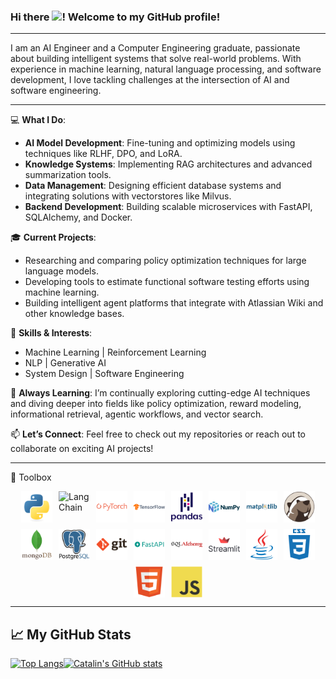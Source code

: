 ### Hi there <img src="https://raw.githubusercontent.com/MartinHeinz/MartinHeinz/master/wave.gif" width="30px">! Welcome to my GitHub profile!

---

I am an AI Engineer and a Computer Engineering graduate, passionate about building intelligent systems that solve real-world problems. With experience in machine learning, natural language processing, and software development, I love tackling challenges at the intersection of AI and software engineering.

---

💻 **What I Do**:

- **AI Model Development**: Fine-tuning and optimizing models using techniques like RLHF, DPO, and LoRA.
- **Knowledge Systems**: Implementing RAG architectures and advanced summarization tools.
- **Data Management**: Designing efficient database systems and integrating solutions with vectorstores like Milvus.
- **Backend Development**: Building scalable microservices with FastAPI, SQLAlchemy, and Docker.

🎓 **Current Projects**:

- Researching and comparing policy optimization techniques for large language models.
- Developing tools to estimate functional software testing efforts using machine learning.
- Building intelligent agent platforms that integrate with Atlassian Wiki and other knowledge bases.


🚀 **Skills & Interests**:

- Machine Learning | Reinforcement Learning
- NLP | Generative AI
- System Design | Software Engineering


🌱 **Always Learning**:
I’m continually exploring cutting-edge AI techniques and diving deeper into fields like policy optimization, reward modeling, informational retrieval, agentic workflows, and vector search.

📫 **Let’s Connect**:
Feel free to check out my repositories or reach out to collaborate on exciting AI projects!
<!--
<div style="display: flex; flex-wrap: wrap; gap: 10px; align-items: center; justify-content: center;">
  <a href="www.linkedin.com/in/16mehmet-emin-aydin/" target="_blank">
    <img src="https://github.com/devicons/devicon/blob/master/icons/linkedin/linkedin-original.svg" alt="LinkedIn" width="30" height="30"/>
  </a>
  <a href="https://huggingface.co/eminAydin/" target="_blank">
    <img src="https://huggingface.co/front/assets/huggingface_logo-noborder.svg" alt="Hugging Face" width="30" height="30"/>
  </a>
  <a href="https://www.kaggle.com/mehmeteminaydin/" target="_blank">
    <img src="https://github.com/devicons/devicon/blob/master/icons/kaggle/kaggle-original.svg" alt="Kaggle" width="30" height="30"/>
  </a>
</div>
-->
---

🧰 Toolbox

<div style="display: flex; flex-wrap: wrap; gap: 10px; align-items: center; justify-content: center;">
  <img src="https://github.com/devicons/devicon/blob/master/icons/python/python-original.svg" alt="Python" width="50" height="50"/>
  <img src="https://cdn.worldvectorlogo.com/logos/langchain-1.svg" alt="LangChain" width="50" height="50"/>
  <img src="https://github.com/devicons/devicon/blob/master/icons/pytorch/pytorch-plain-wordmark.svg" alt="PyTorch" width="50" height="50"/>
  <img src="https://github.com/devicons/devicon/blob/master/icons/tensorflow/tensorflow-original-wordmark.svg" alt="Tensorflow" width="50" height="50"/>
  <img src="https://github.com/devicons/devicon/blob/master/icons/pandas/pandas-original-wordmark.svg" alt="Pandas" width="50" height="50"/>
  <img src="https://github.com/devicons/devicon/blob/master/icons/numpy/numpy-original-wordmark.svg" alt="NumPy" width="50" height="50"/>
  <img src="https://github.com/devicons/devicon/blob/master/icons/matplotlib/matplotlib-original-wordmark.svg" alt="Matplotlib" width="50" height="50"/>
  <img src="https://github.com/devicons/devicon/blob/master/icons/dbeaver/dbeaver-original.svg" alt="DBeaver" width="50" height="50"/>
  <img src="https://github.com/devicons/devicon/blob/master/icons/mongodb/mongodb-original-wordmark.svg" alt="MongoDB" width="50" height="50"/>
  <img src="https://github.com/devicons/devicon/blob/master/icons/postgresql/postgresql-original-wordmark.svg" alt="PostgreSQL" width="50" height="50"/>
  <img src="https://github.com/devicons/devicon/blob/master/icons/git/git-original-wordmark.svg" alt="Git" width="50" height="50"/>
  <img src="https://github.com/devicons/devicon/blob/master/icons/fastapi/fastapi-original-wordmark.svg" alt="FastAPI" width="50" height="50"/>
  <img src="https://github.com/devicons/devicon/blob/master/icons/sqlalchemy/sqlalchemy-original-wordmark.svg" alt="SQLAlchemy" width="50" height="50"/>
  <img src="https://github.com/devicons/devicon/blob/master/icons/streamlit/streamlit-original-wordmark.svg" alt="Streamlit" width="50" height="50"/>
  <img src="https://github.com/devicons/devicon/blob/master/icons/java/java-original.svg" alt="Java" width="50" height="50"/>
  <img src="https://github.com/devicons/devicon/blob/master/icons/css3/css3-plain-wordmark.svg" alt="CSS" width="50" height="50"/>
  <img src="https://github.com/devicons/devicon/blob/master/icons/html5/html5-original.svg" alt="HTML" width="50" height="50"/>
  <img src="https://github.com/devicons/devicon/blob/master/icons/javascript/javascript-original.svg" alt="JavaScript" width="50" height="50"/>
</div>

---

## &#x1f4c8; My GitHub Stats

[![Top Langs](https://github-readme-stats.vercel.app/api/top-langs/?username=mehmet-emin-aydin&hide=java,html,css&theme=tokyonight)](https://github.com/anuraghazra/github-readme-stats)[![Catalin's GitHub stats](https://github-readme-stats.vercel.app/api?username=mehmet-emin-aydin&theme=tokyonight)](https://github.com/anuraghazra/github-readme-stats)

<!--
**catalinpit/catalinpit** is a ✨ _special_ ✨ repository because its `README.md` (this file) appears on your GitHub profile.
Here are some ideas to get you started:
- 🔭 I’m currently working on ...
- 🌱 I’m currently learning ...
- 👯 I’m looking to collaborate on ...
- 🤔 I’m looking for help with ...
- 💬 Ask me about ...
- 📫 How to reach me: ...

